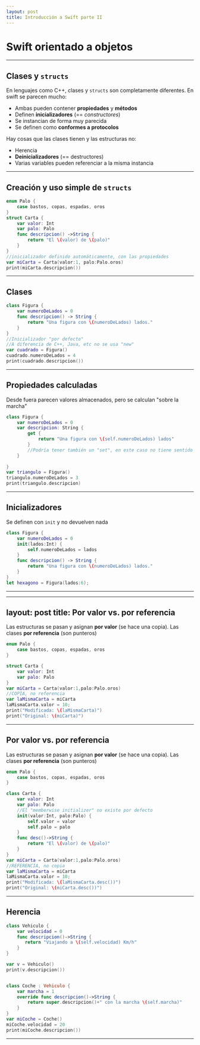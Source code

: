 ```yaml
---
layout: post
title: Introducción a Swift parte II
---
```

# Swift orientado a objetos



---

## Clases y `structs`
En lenguajes como C++, clases y `structs` son completamente diferentes. En swift se parecen mucho:
- Ambas pueden contener **propiedades** y **métodos**
- Definen **inicializadores** (== *constructores*)
- Se instancian de forma muy parecida
- Se definen como **conformes a protocolos**

Hay cosas que las clases tienen y las estructuras no:
- Herencia
- **Deinicializadores** (== destructores)
- Varias variables pueden referenciar a la misma instancia


---

## Creación y uso simple de `structs`
```swift
enum Palo {
    case bastos, copas, espadas, oros
}
struct Carta {
    var valor: Int
    var palo: Palo
    func descripcion() ->String {
        return "El \(valor) de \(palo)"
    }
}
//inicializador definido automáticamente, con las propiedades
var miCarta = Carta(valor:1, palo:Palo.oros)
print(miCarta.descripcion())
```




---

## Clases
```swift
class Figura {
    var numeroDeLados = 0
    func descripcion() -> String {
        return "Una figura con \(numeroDeLados) lados."
    }
}
//Inicializador "por defecto"
//A diferencia de C++, Java, etc no se usa "new"
var cuadrado = Figura()
cuadrado.numeroDeLados = 4
print(cuadrado.descripcion())
```



---

## Propiedades calculadas
Desde fuera parecen valores almacenados, pero se calculan "sobre la marcha"
```swift
class Figura {
    var numeroDeLados = 0
    var descripcion: String {
        get {
            return "Una figura con \(self.numeroDeLados) lados"
        }
        //Podría tener también un "set", en este caso no tiene sentido
    }
    
}
var triangulo = Figura()
triangulo.numeroDeLados = 3
print(triangulo.descripcion)
```



---

## Inicializadores
Se definen con `init` y no devuelven nada
```swift
class Figura {
    var numeroDeLados = 0
    init(lados:Int) {
        self.numeroDeLados = lados
    }
    func descripcion() -> String {
        return "Una figura con \(numeroDeLados) lados."
    }
}
let hexagono = Figura(lados:6);
```



---

---
layout: post
title: Por valor vs. por referencia
---
Las estructuras se pasan y asignan **por valor** (se hace una copia). Las clases **por referencia** (son punteros)

```swift
enum Palo {
    case bastos, copas, espadas, oros
}

struct Carta {
    var valor: Int
    var palo: Palo
}
var miCarta = Carta(valor:1,palo:Palo.oros)
//COPIA, no referencia
var laMismaCarta = miCarta
laMismaCarta.valor = 10;
print("Modificada: \(laMismaCarta)")
print("Original: \(miCarta)")
```



---

## Por valor vs. por referencia
Las estructuras se pasan y asignan **por valor** (se hace una copia). Las clases **por referencia** (son punteros)

```swift
enum Palo {
    case bastos, copas, espadas, oros
}

class Carta {
    var valor: Int
    var palo: Palo
    //El "memberwise initializer" no existe por defecto
    init(valor:Int, palo:Palo) {
        self.valor = valor
        self.palo = palo
    }
    func desc()->String {
        return "El \(valor) de \(palo)"
    }
}
var miCarta = Carta(valor:1,palo:Palo.oros)
//REFERENCIA, no copia
var laMismaCarta = miCarta
laMismaCarta.valor = 10;
print("Modificada: \(laMismaCarta.desc())")
print("Original: \(miCarta.desc())")
```



---

## Herencia
```swift
class Vehiculo {
    var velocidad = 0
    func descripcion()->String {
       return "Viajando a \(self.velocidad) Km/h"
    }
}

var v = Vehiculo()
print(v.descripcion())


class Coche : Vehiculo {
    var marcha = 1
    override func descripcion()->String {
        return super.descripcion()+" con la marcha \(self.marcha)"
    }
}
var miCoche = Coche()
miCoche.velocidad = 20
print(miCoche.descripcion())

```



---


